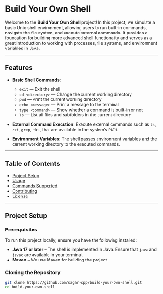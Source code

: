 # Build Your Own Shell

Welcome to the **Build Your Own Shell** project! In this project, we simulate a basic Unix shell environment, allowing users to run built-in commands, navigate the file system, and execute external commands. It provides a foundation for building more advanced shell functionality and serves as a great introduction to working with processes, file systems, and environment variables in Java.

---

## Features

- **Basic Shell Commands**:
    - `exit` — Exit the shell
    - `cd <directory>` — Change the current working directory
    - `pwd` — Print the current working directory
    - `echo <message>` — Print a message to the terminal
    - `type <command>` — Show whether a command is built-in or not
    - `ls` — List all files and subfolders in the current directory

- **External Command Execution**: Execute external commands such as `ls`, `cat`, `grep`, etc., that are available in the system’s `PATH`.

- **Environment Variables**: The shell passes environment variables and the current working directory to the executed commands.

---

## Table of Contents

- [Project Setup](#project-setup)
- [Usage](#usage)
- [Commands Supported](#commands-supported)
- [Contributing](#contributing)
- [License](#license)

---

## Project Setup

### Prerequisites

To run this project locally, ensure you have the following installed:

- **Java 17 or later** – The shell is implemented in Java. Ensure that `java` and `javac` are available in your terminal.
- **Maven** – We use Maven for building the project.

### Cloning the Repository

```bash
git clone https://github.com/sagar-cpp/build-your-own-shell.git
cd build-your-own-shell
